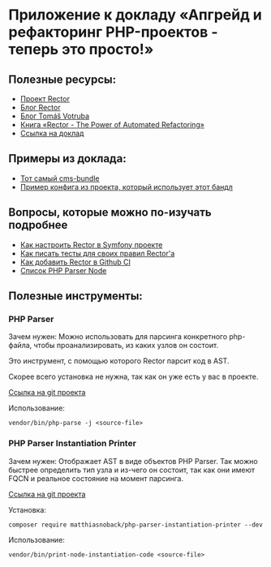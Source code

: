 # Приложение к докладу «Апгрейд и рефакторинг PHP-проектов - теперь это просто!»

## Полезные ресурсы:
- [Проект Rector](https://github.com/rectorphp/rector)
- [Блог Rector](https://getrector.org/blog)
- [Блог Tomáš Votruba](https://tomasvotruba.com/blog/)
- [Книга «Rector - The Power of Automated Refactoring»](https://leanpub.com/rector-the-power-of-automated-refactoring)
- [Ссылка на доклад](https://disk.yandex.ru/i/qQZe5sq-j-Fxdg)

## Примеры из доклада:
- [Тот самый cms-bundle](https://github.com/skyeng/marketing-cms-bundle)
- [Пример конфига из проекта, который использует этот бандл](https://github.com/alex-volodin/phprussia/tree/main/example)

## Вопросы, которые можно по-изучать подробнее
- [Как настроить Rector в Symfony проекте](https://github.com/rectorphp/rector-symfony)
- [Как писать тесты для своих правил Rector'а](https://github.com/rectorphp/rector/blob/main/docs/how_to_add_test_for_rector_rule.md)
- [Как добавить Rector в Github CI](https://getrector.org/blog/2020/10/05/how-to-make-rector-contribute-your-pull-requests-every-day)
- [Список PHP Parser Node](https://github.com/rectorphp/php-parser-nodes-docs/)

## Полезные инструменты:

### PHP Parser

Зачем нужен: Можно использовать для парсинга конкретного php-файла, чтобы проанализировать, из каких узлов он состоит.

Это инструмент, с помощью которого Rector парсит код в AST.

Скорее всего установка не нужна, так как он уже есть у вас в проекте.

[Ссылка на git проекта](https://github.com/nikic/PHP-Parser)

Использование:

`vendor/bin/php-parse -j <source-file>`

### PHP Parser Instantiation Printer

Зачем нужен: Отображает AST в виде объектов PHP Parser. Так можно быстрее определить тип узла и из-чего он состоит, так как они имеют FQCN и реальное состояние на момент парсинга.

[Ссылка на git проекта](https://github.com/matthiasnoback/php-parser-instantiation-printer)

Установка:

`composer require matthiasnoback/php-parser-instantiation-printer --dev`

Использование:

`vendor/bin/print-node-instantiation-code <source-file>`
